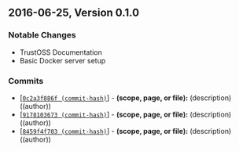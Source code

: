 ## 2016-06-25, Version 0.1.0
### Notable Changes

- TrustOSS Documentation
- Basic Docker server setup

### Commits
- [[`0c2a3f886f (commit-hash)`]((link-to-commit-hash))] - **(scope, page, or file):**  (description) ((author))
- [[`9178103673 (commit-hash)`]((link-to-commit-hash))] - **(scope, page, or file):**  (description) ((author))
- [[`8459f4f703 (commit-hash)`]((link-to-commit-hash))] - **(scope, page, or file):**  (description) ((author))
